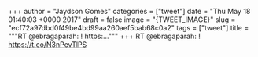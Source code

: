 
+++
author = "Jaydson Gomes"
categories = ["tweet"]
date = "Thu May 18 01:40:03 +0000 2017"
draft = false
image = "{TWEET_IMAGE}"
slug = "ecf72a97dbd0f49be4bd99aa260aef5bab68c0a2"
tags = ["tweet"]
title = """RT @ebragaparah: ! https:..."""
+++
RT @ebragaparah: ! https://t.co/N3nPevTlPS
